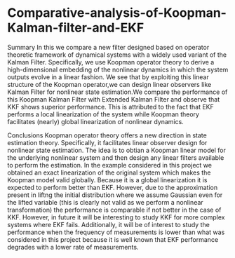 # Comparative-analysis-of-Koopman-Kalman-filter-and-EKF

Summary
In this we compare a new filter designed based on operator theoretic framework of dynamical systems with a widely used variant of the Kalman Filter. Specifically, we use Koopman operator theory to derive a high-dimensional embedding of the nonlinear dynamics in which the system outputs evolve in a linear fashion. We see that by exploiting this linear structure of the Koopman operator,we can design linear observers like Kalman Filter for nonlinear state estimation.We compare the performance of this Koopman Kalman Filter with Extended
Kalman Filter and observe that KKF shows superior performance. This is attributed to the fact that EKF performs a local linearization of the system while Koopman theory facilitates (nearly) global linearization of nonlinear dynamics.

Conclusions
Koopman operator theory offers a new direction in state estimation theory. Specifically, it facilitates linear observer design for nonlinear state estimation. The idea is to obtian a Koopman linear model for the underlying nonlinear system and then design any linear filters available to perform the estimation. In the example considered in this project we obtained an exact linearization of the original system which makes the Koopman model valid globally. Because it is a global linearization it is expected to perform better than EKF. However, due to the approximation present in liftng the initial distribution where we assume Gaussian even for the lifted variable (this is clearly not valid as we perform a nonlinear transformation) the performance is comparable if not better in the case of KKF. However, in future it will be interesting to study KKF for more complex systems where EKF fails. Additionally, it will be of interest to study the performance when the frequency of measurements is lower than what was considered in this project because it is well known that EKF performance degrades with a lower rate of measurements.

